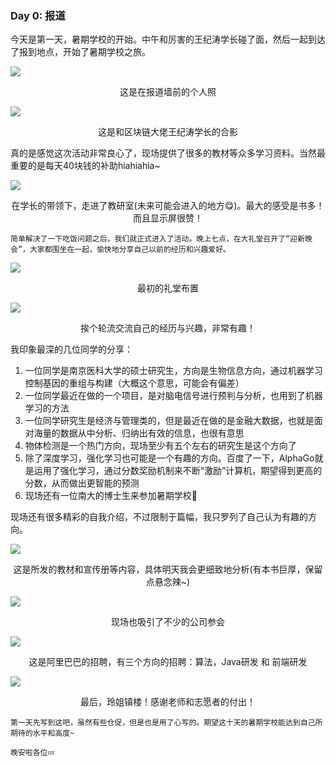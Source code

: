 ### Day 0: 报道

今天是第一天，暑期学校的开始。中午和厉害的王纪涛学长碰了面，然后一起到达了报到地点，开始了暑期学校之旅。

![](img/Day0/IMG_0114.JPG)

<center>这是在报道墙前的个人照</center>

![](img/Day0/IMG_0115.JPG)

<center>这是和区块链大佬王纪涛学长的合影</center>

真的是感觉这次活动非常良心了，现场提供了很多的教材等众多学习资料。当然最重要的是每天40块钱的补助hiahiahia~

![](img/Day0/IMG_0105.JPG)

<center>在学长的带领下，走进了教研室(未来可能会进入的地方😋)。最大的感受是书多！而且显示屏很赞！</center>

	简单解决了一下吃饭问题之后，我们就正式进入了活动。晚上七点，在大礼堂召开了“迎新晚会”，大家都围坐在一起，愉快地分享自己以前的经历和兴趣爱好。

![](img/Day0/IMG_0127.JPG)

<center>最初的礼堂布置</center>

![](img/Day0/IMG_0133.JPG)

<center>挨个轮流交流自己的经历与兴趣，非常有趣！</center>

我印象最深的几位同学的分享：

1. 一位同学是南京医科大学的硕士研究生，方向是生物信息方向，通过机器学习控制基因的重组与构建（大概这个意思，可能会有偏差）
2. 一位同学最近在做的一个项目，是对脑电信号进行预判与分析，也用到了机器学习的方法
3. 一位同学研究生是经济与管理类的，但是最近在做的是金融大数据，也就是面对海量的数据从中分析、归纳出有效的信息，也很有意思
4. 物体检测是一个热门方向，现场至少有五个左右的研究生是这个方向了
5. 除了深度学习，强化学习也可能是一个有趣的方向。百度了一下，AlphaGo就是运用了强化学习，通过分数奖励机制来不断“激励”计算机，期望得到更高的分数，从而做出更智能的预测
6. 现场还有一位南大的博士生来参加暑期学校🌚

现场还有很多精彩的自我介绍，不过限制于篇幅，我只罗列了自己认为有趣的方向。

![](img/Day0/IMG_0129.JPG)

<center>这是所发的教材和宣传册等内容，具体明天我会更细致地分析(有本书巨厚，保留点悬念辣~)</center>

![](img/Day0/IMG_0121.JPG)

<center>现场也吸引了不少的公司参会</center>

![](img/Day0/IMG_0124.JPG)

<center>这是阿里巴巴的招聘，有三个方向的招聘：算法，Java研发 和 前端研发</center>

![](img/Day0/IMG_0138.PNG)

<center>最后，玲姐镇楼！感谢老师和志愿者的付出！</center>

	第一天先写到这吧，虽然有些仓促，但是也是用了心写的。期望这十天的暑期学校能达到自己所期待的水平和高度~
	
	晚安啦各位💤
